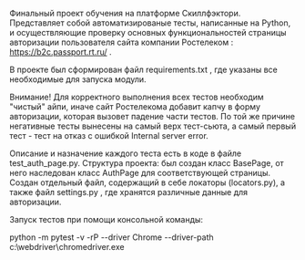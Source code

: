 Финальный проект обучения на платформе Скиллфэктори. Представляет собой автоматизированые тесты, написанные на Python, 
и осуществляющие проверку основных функциональностей страницы авторизации пользователя сайта компании Ростелеком : 
https://b2c.passport.rt.ru/ .

В проекте был сформирован файл requirements.txt , где указаны все необходимые для запуска модули. 

Внимание! Для корректного выполнения всех тестов необходим "чистый" айпи, иначе сайт Ростелекома добавит капчу в форму 
авторизации, которая вызовет падение части тестов. По той же причине негативные тесты вынесены на самый верх тест-сьюта, 
а самый первый тест - тест на отказ с ошибкой Internal server error. 

Описание и назначение каждого теста есть в коде в файле test_auth_page.py.
Структура проекта: был создан класс BasePage, от него наследован класс AuthPage для соответствующей страницы. 
Создан отдельный файл, содержащий в себе локаторы (locators.py), а также файл settings.py , где хранятся различные 
данные для авторизации.

Запуск тестов при помощи консольной команды:

python -m pytest -v -rP --driver Chrome --driver-path c:\webdriver\chromedriver.exe
